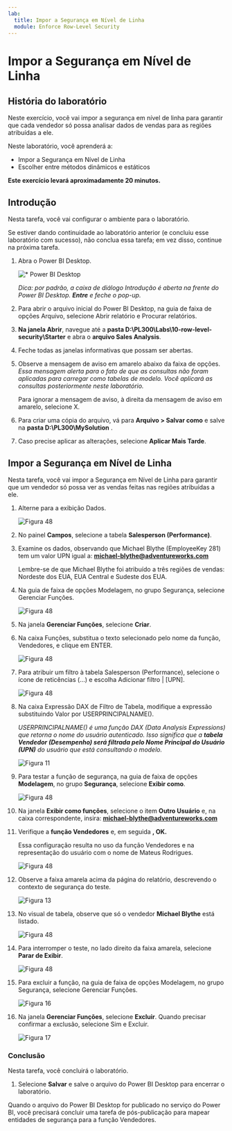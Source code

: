 ```yaml
---
lab:
  title: Impor a Segurança em Nível de Linha
  module: Enforce Row-Level Security
---
```



# Impor a Segurança em Nível de Linha

## **História do laboratório**

Neste exercício, você vai impor a segurança em nível de linha para garantir que cada vendedor só possa analisar dados de vendas para as regiões atribuídas a ele.

Neste laboratório, você aprenderá a:

- Impor a Segurança em Nível de Linha
- Escolher entre métodos dinâmicos e estáticos

**Este exercício levará aproximadamente 20 minutos.**

## **Introdução**

Nesta tarefa, você vai configurar o ambiente para o laboratório.

Se estiver dando continuidade ao laboratório anterior (e concluiu esse laboratório com sucesso), não conclua essa tarefa; em vez disso, continue na próxima tarefa.

1. Abra o Power BI Desktop.

    ![* Power BI Desktop](Linked_image_Files/02-load-data-with-power-query-in-power-bi-desktop_image1.png)

    *Dica: por padrão, a caixa de diálogo Introdução é aberta na frente do Power BI Desktop. **Entre** e feche o pop-up.*

1. Para abrir o arquivo inicial do Power BI Desktop, na guia de faixa de opções Arquivo, selecione Abrir relatório e Procurar relatórios.

1. **Na janela Abrir**, navegue até a **pasta D:\PL300\Labs\10-row-level-security\Starter** e abra o **arquivo Sales Analysis**.

1. Feche todas as janelas informativas que possam ser abertas.

1. Observe a mensagem de aviso em amarelo abaixo da faixa de opções. *Essa mensagem alerta para o fato de que as consultas não foram aplicadas para carregar como tabelas de modelo. Você aplicará as consultas posteriormente neste laboratório.*
    
    Para ignorar a mensagem de aviso, à direita da mensagem de aviso em amarelo, selecione X.

1. Para criar uma cópia do arquivo, vá para **Arquivo > Salvar como** e salve na **pasta D:\PL300\MySolution** .

1. Caso precise aplicar as alterações, selecione **Aplicar Mais Tarde**.

## Impor a Segurança em Nível de Linha

Nesta tarefa, você vai impor a Segurança em Nível de Linha para garantir que um vendedor só possa ver as vendas feitas nas regiões atribuídas a ele.

1. Alterne para a exibição Dados.

   ![Figura 48](Linked_image_Files/04-configure-data-model-in-power-bi-desktop-advanced_image20.png)

1. No painel **Campos**, selecione a tabela **Salesperson (Performance)**.


1. Examine os dados, observando que Michael Blythe (EmployeeKey 281) tem um valor UPN igual a: **michael-blythe@adventureworks.com**
    
    Lembre-se de que Michael Blythe foi atribuído a três regiões de vendas: Nordeste dos EUA, EUA Central e Sudeste dos EUA.

1. Na guia de faixa de opções Modelagem, no grupo Segurança, selecione Gerenciar Funções.

    ![Figura 48](Linked_image_Files/04-configure-data-model-in-power-bi-desktop-advanced_image21.png)

1. Na janela **Gerenciar Funções**, selecione **Criar**.

1. Na caixa Funções, substitua o texto selecionado pelo nome da função, Vendedores, e clique em ENTER.

   ![Figura 48](Linked_image_Files/04-configure-data-model-in-power-bi-desktop-advanced_image23.png)

1. Para atribuir um filtro à tabela Salesperson (Performance), selecione o ícone de reticências (…) e escolha Adicionar filtro | [UPN].

   ![Figura 48](Linked_image_Files/04-configure-data-model-in-power-bi-desktop-advanced_image24.png)

1. Na caixa Expressão DAX de Filtro de Tabela, modifique a expressão substituindo Valor por USERPRINCIPALNAME().
    
    *USERPRINCIPALNAME() é uma função DAX (Data Analysis Expressions) que retorna o nome do usuário autenticado. Isso significa que a **tabela Vendedor (Desempenho) será filtrada pelo Nome Principal do Usuário (UPN)** do usuário que está consultando o modelo.*

   ![Figura 11](Linked_image_Files/04-configure-data-model-in-power-bi-desktop-advanced_image25.png)

1. Para testar a função de segurança, na guia de faixa de opções **Modelagem**, no grupo **Segurança**, selecione **Exibir como**.

   ![Figura 48](Linked_image_Files/04-configure-data-model-in-power-bi-desktop-advanced_image27.png)

1. Na janela **Exibir como funções**, selecione o item **Outro Usuário** e, na caixa correspondente, insira: **michael-blythe@adventureworks.com**

1. Verifique a **função Vendedores** e, em seguida **, OK.**
    
    Essa configuração resulta no uso da função Vendedores e na representação do usuário com o nome de Mateus Rodrigues.

   ![Figura 48](Linked_image_Files/04-configure-data-model-in-power-bi-desktop-advanced_image28.png)

1. Observe a faixa amarela acima da página do relatório, descrevendo o contexto de segurança do teste.

   ![Figura 13](Linked_image_Files/04-configure-data-model-in-power-bi-desktop-advanced_image30.png)

1. No visual de tabela, observe que só o vendedor **Michael Blythe** está listado.

   ![Figura 48](Linked_image_Files/04-configure-data-model-in-power-bi-desktop-advanced_image31.png)

1. Para interromper o teste, no lado direito da faixa amarela, selecione **Parar de Exibir**.

   ![Figura 48](Linked_image_Files/04-configure-data-model-in-power-bi-desktop-advanced_image32.png)

1. Para excluir a função, na guia de faixa de opções Modelagem, no grupo Segurança, selecione Gerenciar Funções.

   ![Figura 16](Linked_image_Files/04-configure-data-model-in-power-bi-desktop-advanced_image33.png)

1. Na janela **Gerenciar Funções**, selecione **Excluir**. Quando precisar confirmar a exclusão, selecione Sim e Excluir.

   ![Figura 17](Linked_image_Files/04-configure-data-model-in-power-bi-desktop-advanced_image34.png)

### Conclusão

Nesta tarefa, você concluirá o laboratório.

1. Selecione **Salvar** e salve o arquivo do Power BI Desktop para encerrar o laboratório.

Quando o arquivo do Power BI Desktop for publicado no serviço do Power BI, você precisará concluir uma tarefa de pós-publicação para mapear entidades de segurança para a função Vendedores.
